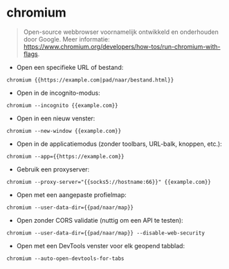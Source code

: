 # chromium

> Open-source webbrowser voornamelijk ontwikkeld en onderhouden door Google.
> Meer informatie: <https://www.chromium.org/developers/how-tos/run-chromium-with-flags>.

- Open een specifieke URL of bestand:

`chromium {{https://example.com|pad/naar/bestand.html}}`

- Open in de incognito-modus:

`chromium --incognito {{example.com}}`

- Open in een nieuw venster:

`chromium --new-window {{example.com}}`

- Open in de applicatiemodus (zonder toolbars, URL-balk, knoppen, etc.):

`chromium --app={{https://example.com}}`

- Gebruik een proxyserver:

`chromium --proxy-server="{{socks5://hostname:66}}" {{example.com}}`

- Open met een aangepaste profielmap:

`chromium --user-data-dir={{pad/naar/map}}`

- Open zonder CORS validatie (nuttig om een API te testen):

`chromium --user-data-dir={{pad/naar/map}} --disable-web-security`

- Open met een DevTools venster voor elk geopend tabblad:

`chromium --auto-open-devtools-for-tabs`
